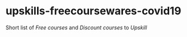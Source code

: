 # upskills-freecoursewares-covid19
Short list of *Free courses* and *Discount courses* to *Upskill* 
